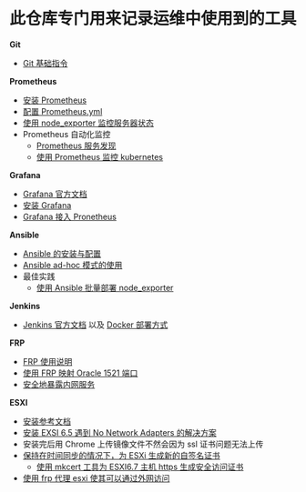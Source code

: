 # 此仓库专门用来记录运维中使用到的工具

__Git__
- [Git 基础指令](https://github.com/lcePolarBear/Ops_Automation_Note/blob/master/Git/Git%20%E5%9F%BA%E7%A1%80%E6%8C%87%E4%BB%A4.md)

__Prometheus__
- [安装 Prometheus](https://github.com/lcePolarBear/Ops_Automation_Note/blob/master/Prometheus/%E5%AE%89%E8%A3%85%20Prometheus.md)
- [配置 Prometheus.yml](https://github.com/lcePolarBear/Ops_Automation_Note/blob/master/Prometheus/如何配置%20Prometheus.yml%20文件.md)
- [使用 node_exporter 监控服务器状态](https://github.com/lcePolarBear/Ops_Automation_Note/blob/master/Prometheus/%E4%BD%BF%E7%94%A8%20node_exporter%20%E7%9B%91%E6%8E%A7%E6%9C%8D%E5%8A%A1%E5%99%A8%E7%8A%B6%E6%80%81.md)
- Prometheus 自动化监控
    - [Prometheus 服务发现](https://github.com/lcePolarBear/Ops_Automation_Note/blob/master/Prometheus/Prometheus%20%E6%9C%8D%E5%8A%A1%E5%8F%91%E7%8E%B0.md)
    - [使用 Prometheus 监控 kubernetes](https://github.com/lcePolarBear/Ops_Automation_Note/blob/master/Prometheus/%E4%BD%BF%E7%94%A8%20Prometheus%20%E7%9B%91%E6%8E%A7%20kubernetes.md)

__Grafana__
- [Grafana 官方文档](https://grafana.com/docs/)
- [安装 Grafana](https://github.com/lcePolarBear/Ops_Automation_Note/blob/master/Grafana/%E5%AE%89%E8%A3%85%20Grafana.md)
- [Grafana 接入 Pronetheus](https://github.com/lcePolarBear/Ops_Automation_Note/blob/master/Grafana/Grafana%20%E6%8E%A5%E5%85%A5%20Prometheus.md)

__Ansible__
- [Ansible 的安装与配置](https://github.com/lcePolarBear/Ops_Automation_Note/blob/master/Ansible/Ansible%20%E7%9A%84%E5%AE%89%E8%A3%85%E4%B8%8E%E9%85%8D%E7%BD%AE.md)
- [Ansible ad-hoc 模式的使用](https://github.com/lcePolarBear/Ops_Automation_Note/blob/master/Ansible/Ansible%20ad-hoc%20%E6%A8%A1%E5%BC%8F%E7%9A%84%E4%BD%BF%E7%94%A8.md)
- 最佳实践
    - [使用 Ansible 批量部署 node_exporter]()

__Jenkins__
- [Jenkins 官方文档](https://jenkins.io/zh/doc/) 以及 [Docker 部署方式](https://jenkins.io/zh/doc/book/installing/)

__FRP__
- [FRP 使用说明](https://github.com/fatedier/frp/blob/master/README_zh.md)
- [使用 FRP 映射 Oracle 1521 端口](https://github.com/lcePolarBear/Ops_Automation_Note/blob/master/FRP/Oracle%201521端口映映射.md)
- [安全地暴露内网服务](https://gofrp.org/docs/examples/stcp/)

__ESXI__
- [安装参考文档](https://i4t.com/2773.html)
- [安装 EXSI 6.5 遇到 No Network Adapters 的解决方案](https://www.dyxmq.cn/windows/software/vsphere-esxi-no-network-adapters.html)
- 安装完后用 Chrome 上传镜像文件不然会因为 ssl 证书问题无法上传
- [保持在时间同步的情况下，为 ESXi 生成新的自签名证书](https://docs.vmware.com/cn/VMware-vSphere/5.5/com.vmware.vsphere.security.doc/GUID-EA0587C7-5151-40B4-88F0-C341E6B1F8D0.html)
    - [使用 mkcert 工具为 ESXI6.7 主机 https 生成安全访问证书](https://blog.csdn.net/kadwf123/article/details/108314038)
- [使用 frp 代理 esxi 使其可以通过外网访问](https://blog.csdn.net/weixin_42318691/article/details/108396640)